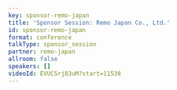 ```yaml
---
key: sponsor-remo-japan
title: 'Sponsor Session: Remo Japan Co., Ltd.'
id: sponsor-remo-japan
format: conference
talkType: sponsor_session
partner: remo-japan
allroom: false
speakers: []
videoId: EVUCSrj83uM?start=11538
---
```

